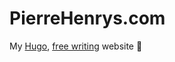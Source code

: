 # PierreHenrys.com

My [Hugo](https://gohugo.io), [free writing](https://01script.com/p/freewrite) website 🚀
